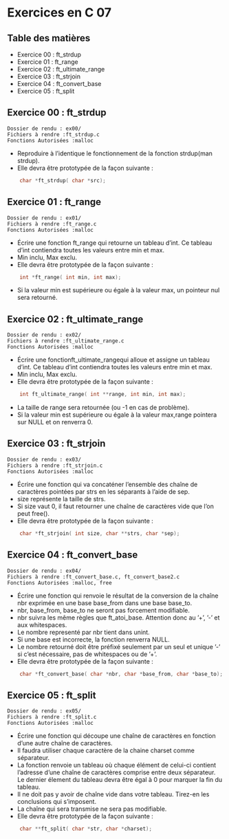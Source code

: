 # Exercices en C 07

## Table des matières

- Exercice 00 : ft_strdup
- Exercice 01 : ft_range
- Exercice 02 : ft_ultimate_range
- Exercice 03 : ft_strjoin
- Exercice 04 : ft_convert_base
- Exercice 05 : ft_split


## Exercice 00 : ft_strdup

```
Dossier de rendu : ex00/
Fichiers à rendre :ft_strdup.c
Fonctions Autorisées :malloc
```
- Reproduire à l’identique le fonctionnement de la fonction strdup(man strdup).
- Elle devra être prototypée de la façon suivante :
```C
    char *ft_strdup( char *src);
```

## Exercice 01 : ft_range

```
Dossier de rendu : ex01/
Fichiers à rendre :ft_range.c
Fonctions Autorisées :malloc
```
- Écrire une fonction ft_range qui retourne un tableau d’int. Ce tableau d’int contiendra toutes les valeurs entre min et max.
- Min inclu, Max exclu.
- Elle devra être prototypée de la façon suivante :
```C
    int *ft_range( int min, int max);
```    
- Si la valeur min est supérieure ou égale à la valeur max, un pointeur nul sera retourné.


## Exercice 02 : ft_ultimate_range

```
Dossier de rendu : ex02/
Fichiers à rendre :ft_ultimate_range.c
Fonctions Autorisées :malloc
```
- Écrire une fonctionft_ultimate_rangequi alloue et assigne un tableau d’int.
    Ce tableau d’int contiendra toutes les valeurs entre min et max.
- Min inclu, Max exclu.
- Elle devra être prototypée de la façon suivante :
```C
    int ft_ultimate_range( int **range, int min, int max);
```    
- La taille de range sera retournée (ou -1 en cas de problème).
- Si la valeur min est supérieure ou égale à la valeur max,range pointera sur NULL et on renverra 0.


## Exercice 03 : ft_strjoin

```
Dossier de rendu : ex03/
Fichiers à rendre :ft_strjoin.c
Fonctions Autorisées :malloc
```
- Écrire une fonction qui va concaténer l’ensemble des chaîne de caractères pointées par strs en les séparants à l’aide de sep.
- size représente la taille de strs.
- Si size vaut 0, il faut retourner une chaîne de caractères vide que l’on peut free().
- Elle devra être prototypée de la façon suivante :
```C
    char *ft_strjoin( int size, char **strs, char *sep);
```

## Exercice 04 : ft_convert_base

```
Dossier de rendu : ex04/
Fichiers à rendre :ft_convert_base.c, ft_convert_base2.c
Fonctions Autorisées :malloc, free
```

- Écrire une fonction qui renvoie le résultat de la conversion de la chaîne nbr exprimée en une base base_from dans une base base_to.
- nbr, base_from, base_to ne seront pas forcement modifiable.
- nbr suivra les même règles que ft_atoi_base. Attention donc au ’+’, ’-’ et aux whitespaces.
- Le nombre representé par nbr tient dans unint.
- Si une base est incorrecte, la fonction renverra NULL.
- Le nombre retourné doit être préfixé seulement par un seul et unique ’-’ si c’est nécessaire, pas de whitespaces ou de ’+’.
- Elle devra être prototypée de la façon suivante :
```C
    char *ft_convert_base( char *nbr, char *base_from, char *base_to);
```

## Exercice 05 : ft_split

```
Dossier de rendu : ex05/
Fichiers à rendre :ft_split.c
Fonctions Autorisées :malloc
```

- Écrire une fonction qui découpe une chaîne de caractères en fonction d’une autre chaîne de caractères.
- Il faudra utiliser chaque caractère de la chaine charset comme séparateur.
- La fonction renvoie un tableau où chaque élément de celui-ci contient l’adresse d’une chaîne de caractères comprise entre deux séparateur. Le dernier élement du tableau devra être égal à 0 pour marquer la fin du tableau.
- Il ne doit pas y avoir de chaîne vide dans votre tableau. Tirez-en les conclusions qui s’imposent.
- La chaîne qui sera transmise ne sera pas modifiable.
- Elle devra être prototypée de la façon suivante :
```C
    char **ft_split( char *str, char *charset);
```

